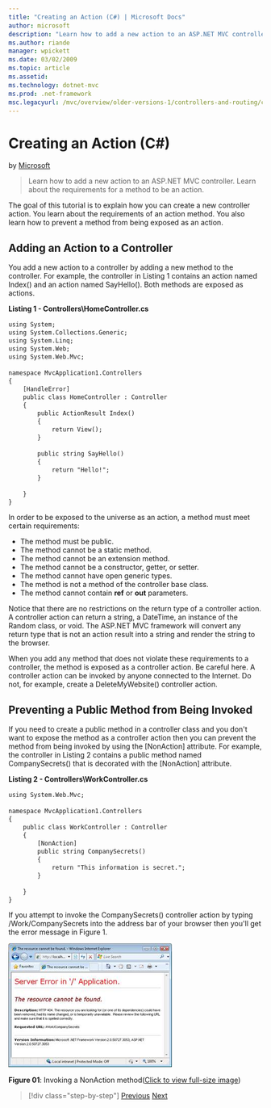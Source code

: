 ```yaml
---
title: "Creating an Action (C#) | Microsoft Docs"
author: microsoft
description: "Learn how to add a new action to an ASP.NET MVC controller. Learn about the requirements for a method to be an action."
ms.author: riande
manager: wpickett
ms.date: 03/02/2009
ms.topic: article
ms.assetid: 
ms.technology: dotnet-mvc
ms.prod: .net-framework
msc.legacyurl: /mvc/overview/older-versions-1/controllers-and-routing/creating-an-action-cs
---
```

Creating an Action (C#)
====================
by [Microsoft](https://github.com/microsoft)

> Learn how to add a new action to an ASP.NET MVC controller. Learn about the requirements for a method to be an action.


The goal of this tutorial is to explain how you can create a new controller action. You learn about the requirements of an action method. You also learn how to prevent a method from being exposed as an action.

## Adding an Action to a Controller

You add a new action to a controller by adding a new method to the controller. For example, the controller in Listing 1 contains an action named Index() and an action named SayHello(). Both methods are exposed as actions.

**Listing 1 - Controllers\HomeController.cs**

    using System;
    using System.Collections.Generic;
    using System.Linq;
    using System.Web;
    using System.Web.Mvc;
    
    namespace MvcApplication1.Controllers
    {
        [HandleError]
        public class HomeController : Controller
        {
            public ActionResult Index()
            {
                return View();
            }
    
            public string SayHello()
            {
                return "Hello!";
            }
        
        }
    }

In order to be exposed to the universe as an action, a method must meet certain requirements:

- The method must be public.
- The method cannot be a static method.
- The method cannot be an extension method.
- The method cannot be a constructor, getter, or setter.
- The method cannot have open generic types.
- The method is not a method of the controller base class.
- The method cannot contain **ref** or **out** parameters.

Notice that there are no restrictions on the return type of a controller action. A controller action can return a string, a DateTime, an instance of the Random class, or void. The ASP.NET MVC framework will convert any return type that is not an action result into a string and render the string to the browser.

When you add any method that does not violate these requirements to a controller, the method is exposed as a controller action. Be careful here. A controller action can be invoked by anyone connected to the Internet. Do not, for example, create a DeleteMyWebsite() controller action.

## Preventing a Public Method from Being Invoked

If you need to create a public method in a controller class and you don't want to expose the method as a controller action then you can prevent the method from being invoked by using the [NonAction] attribute. For example, the controller in Listing 2 contains a public method named CompanySecrets() that is decorated with the [NonAction] attribute.

**Listing 2 - Controllers\WorkController.cs**

    using System.Web.Mvc;
    
    namespace MvcApplication1.Controllers
    {
        public class WorkController : Controller
        {
            [NonAction]
            public string CompanySecrets()
            {
                return "This information is secret.";
            }
    
        }
    }

If you attempt to invoke the CompanySecrets() controller action by typing /Work/CompanySecrets into the address bar of your browser then you'll get the error message in Figure 1.


[![Invoking a NonAction method](creating-an-action-cs/_static/image1.jpg)](creating-an-action-cs/_static/image1.png)

**Figure 01**: Invoking a NonAction method([Click to view full-size image](creating-an-action-cs/_static/image2.png))

>[!div class="step-by-step"] [Previous](creating-a-controller-cs.md) [Next](asp-net-mvc-routing-overview-vb.md)